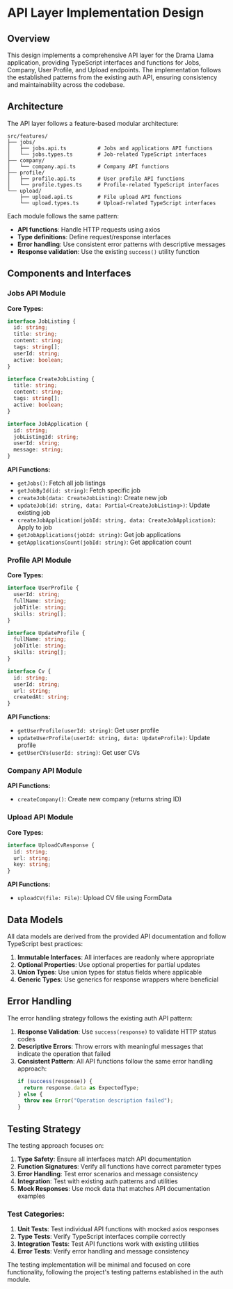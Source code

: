 # API Layer Implementation Design

## Overview

This design implements a comprehensive API layer for the Drama Llama application, providing TypeScript interfaces and functions for Jobs, Company, User Profile, and Upload endpoints. The implementation follows the established patterns from the existing auth API, ensuring consistency and maintainability across the codebase.

## Architecture

The API layer follows a feature-based modular architecture:

```
src/features/
├── jobs/
│   ├── jobs.api.ts          # Jobs and applications API functions
│   └── jobs.types.ts        # Job-related TypeScript interfaces
├── company/
│   └── company.api.ts       # Company API functions
├── profile/
│   ├── profile.api.ts       # User profile API functions
│   └── profile.types.ts     # Profile-related TypeScript interfaces
└── upload/
    ├── upload.api.ts        # File upload API functions
    └── upload.types.ts      # Upload-related TypeScript interfaces
```

Each module follows the same pattern:
- **API functions**: Handle HTTP requests using axios
- **Type definitions**: Define request/response interfaces
- **Error handling**: Use consistent error patterns with descriptive messages
- **Response validation**: Use the existing `success()` utility function

## Components and Interfaces

### Jobs API Module

**Core Types:**
```typescript
interface JobListing {
  id: string;
  title: string;
  content: string;
  tags: string[];
  userId: string;
  active: boolean;
}

interface CreateJobListing {
  title: string;
  content: string;
  tags: string[];
  active: boolean;
}

interface JobApplication {
  id: string;
  jobListingId: string;
  userId: string;
  message: string;
}
```

**API Functions:**
- `getJobs()`: Fetch all job listings
- `getJobById(id: string)`: Fetch specific job
- `createJob(data: CreateJobListing)`: Create new job
- `updateJob(id: string, data: Partial<CreateJobListing>)`: Update existing job
- `createJobApplication(jobId: string, data: CreateJobApplication)`: Apply to job
- `getJobApplications(jobId: string)`: Get job applications
- `getApplicationsCount(jobId: string)`: Get application count

### Profile API Module

**Core Types:**
```typescript
interface UserProfile {
  userId: string;
  fullName: string;
  jobTitle: string;
  skills: string[];
}

interface UpdateProfile {
  fullName: string;
  jobTitle: string;
  skills: string[];
}

interface Cv {
  id: string;
  userId: string;
  url: string;
  createdAt: string;
}
```

**API Functions:**
- `getUserProfile(userId: string)`: Get user profile
- `updateUserProfile(userId: string, data: UpdateProfile)`: Update profile
- `getUserCVs(userId: string)`: Get user CVs

### Company API Module

**API Functions:**
- `createCompany()`: Create new company (returns string ID)

### Upload API Module

**Core Types:**
```typescript
interface UploadCvResponse {
  id: string;
  url: string;
  key: string;
}
```

**API Functions:**
- `uploadCV(file: File)`: Upload CV file using FormData

## Data Models

All data models are derived from the provided API documentation and follow TypeScript best practices:

1. **Immutable Interfaces**: All interfaces are readonly where appropriate
2. **Optional Properties**: Use optional properties for partial updates
3. **Union Types**: Use union types for status fields where applicable
4. **Generic Types**: Use generics for response wrappers where beneficial

## Error Handling

The error handling strategy follows the existing auth API pattern:

1. **Response Validation**: Use `success(response)` to validate HTTP status codes
2. **Descriptive Errors**: Throw errors with meaningful messages that indicate the operation that failed
3. **Consistent Pattern**: All API functions follow the same error handling approach:
   ```typescript
   if (success(response)) {
     return response.data as ExpectedType;
   } else {
     throw new Error("Operation description failed");
   }
   ```

## Testing Strategy

The testing approach focuses on:

1. **Type Safety**: Ensure all interfaces match API documentation
2. **Function Signatures**: Verify all functions have correct parameter types
3. **Error Handling**: Test error scenarios and message consistency
4. **Integration**: Test with existing auth patterns and utilities
5. **Mock Responses**: Use mock data that matches API documentation examples

### Test Categories:

1. **Unit Tests**: Test individual API functions with mocked axios responses
2. **Type Tests**: Verify TypeScript interfaces compile correctly
3. **Integration Tests**: Test API functions work with existing utilities
4. **Error Tests**: Verify error handling and message consistency

The testing implementation will be minimal and focused on core functionality, following the project's testing patterns established in the auth module.